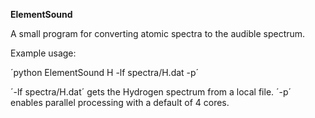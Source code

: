 **ElementSound**

A small program for converting atomic spectra to the audible spectrum. 


Example usage:

´python ElementSound H -lf spectra/H.dat -p´

´-lf spectra/H.dat´ gets the Hydrogen spectrum from a local file. ´-p´ enables parallel processing with a default of 4 cores.